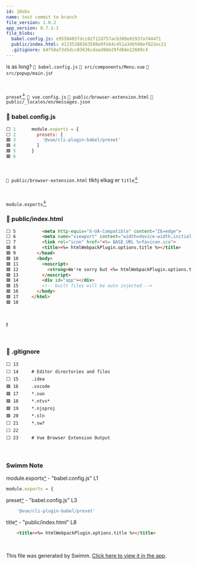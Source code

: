 ```yaml
---
id: 10obx
name: test commit to branch
file_version: 1.0.2
app_version: 0.7.1-1
file_blobs:
  babel.config.js: e9558405fdcc02f12d757acb308e02937a7444f1
  public/index.html: 41235286563508e0feb4c451a34b598ef822ec21
  .gitignore: 64f58af3d5dcc03636cdaad8de29fd68e22609c4
---
```


is as long? `📄 babel.config.js` `📄 src/components/Menu.vue` `📄 src/popup/main.js`r

<br/>

`preset`[<sup id="ChCv9">↓</sup>](#f-ChCv9) `📄 vue.config.js` `📄 public/browser-extension.html` `📄 public/_locales/en/messages.json`
<!-- NOTE-swimm-snippet: the lines below link your snippet to Swimm -->
### 📄 babel.config.js
```javascript
⬜ 1      module.exports = {
⬜ 2        presets: [
🟩 3          '@vue/cli-plugin-babel/preset'
🟩 4        ]
🟩 5      }
🟩 6      
```

<br/>

`📄 public/browser-extension.html` tlkhj elkag er `title`[<sup id="Z1lAPoa">↓</sup>](#f-Z1lAPoa)

<br/>

`module.exports`[<sup id="ZFRTzX">↓</sup>](#f-ZFRTzX)
<!-- NOTE-swimm-snippet: the lines below link your snippet to Swimm -->
### 📄 public/index.html
```html
⬜ 5          <meta http-equiv="X-UA-Compatible" content="IE=edge">
⬜ 6          <meta name="viewport" content="width=device-width,initial-scale=1.0">
⬜ 7          <link rel="icon" href="<%= BASE_URL %>favicon.ico">
🟩 8          <title><%= htmlWebpackPlugin.options.title %></title>
🟩 9        </head>
🟩 10       <body>
🟩 11         <noscript>
🟩 12           <strong>We're sorry but <%= htmlWebpackPlugin.options.title %> doesn't work properly without JavaScript enabled. Please enable it to continue.</strong>
🟩 13         </noscript>
🟩 14         <div id="app"></div>
🟩 15         <!-- built files will be auto injected -->
🟩 16       </body>
🟩 17     </html>
🟩 18     
```

<br/>

f

<br/>

<!-- NOTE-swimm-snippet: the lines below link your snippet to Swimm -->
### 📄 .gitignore
```gitignore
⬜ 13     
⬜ 14     # Editor directories and files
⬜ 15     .idea
🟩 16     .vscode
🟩 17     *.suo
🟩 18     *.ntvs*
🟩 19     *.njsproj
🟩 20     *.sln
⬜ 21     *.sw?
⬜ 22     
⬜ 23     # Vue Browser Extension Output
```

<br/>

<!-- THIS IS AN AUTOGENERATED SECTION. DO NOT EDIT THIS SECTION DIRECTLY -->
### Swimm Note

<span id="f-ZFRTzX">module.exports</span>[^](#ZFRTzX) - "babel.config.js" L1
```javascript
module.exports = {
```

<span id="f-ChCv9">preset</span>[^](#ChCv9) - "babel.config.js" L3
```javascript
    '@vue/cli-plugin-babel/preset'
```

<span id="f-Z1lAPoa">title</span>[^](#Z1lAPoa) - "public/index.html" L8
```html
    <title><%= htmlWebpackPlugin.options.title %></title>
```

<br/>

This file was generated by Swimm. [Click here to view it in the app](http://localhost:5001/repos/Z2l0aHViJTNBJTNBc3ItZXh0ZW5zaW9uJTNBJTNBZG91ZWs=/docs/10obx).